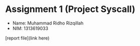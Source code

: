 # Assignment 1 (Project Syscall)

- Name: Muhammad Ridho Rizqillah
- NIM: 1313619033

[report file](link here)
